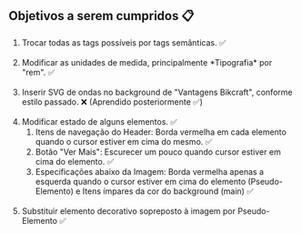 ## Objetivos a serem cumpridos 📋

<ol>
  <li>Trocar todas as tags possíveis por tags semânticas. ✅</li>
<br>
  <li>Modificar as unidades de medida, principalmente *Tipografia* por "rem". ✅</li>
<br>
  <li>Inserir SVG de ondas no background de "Vantagens Bikcraft", conforme estilo passado. ❌ (Aprendido posteriormente ✅)</li>
<br>
  <li>Modificar estado de alguns elementos. ✅
    <ol>
        <li>Itens de navegação do Header: Borda vermelha em cada elemento quando o cursor estiver em cima do mesmo. ✅</li>
        <li>Botão "Ver Mais": Escurecer um pouco quando cursor estiver em cima do elemento. ✅</li>
        <li>Especificações abaixo da Imagem: Borda vermelha apenas a esquerda quando o cursor estiver em cima do elemento (Pseudo-Elemento) e Itens ímpares da cor do background (main) ✅</li>
    </ol> 
  </li>
<br>
  <li>Substituir elemento decorativo sopreposto à imagem por Pseudo-Elemento ✅</li>
</ol>
